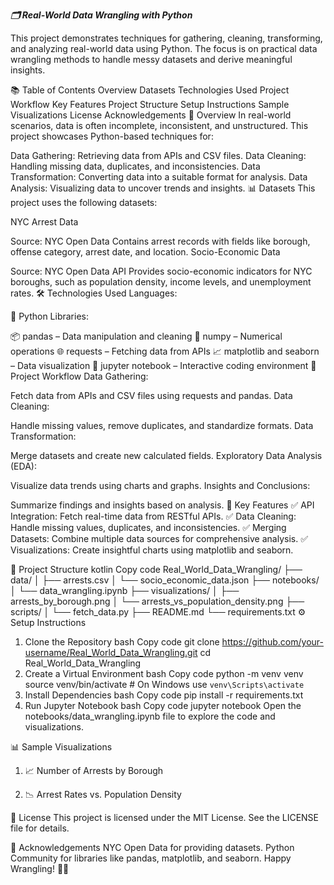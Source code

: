 ***🗂️ Real-World Data Wrangling with Python***

This project demonstrates techniques for gathering, cleaning, transforming, and analyzing real-world data using Python. The focus is on practical data wrangling methods to handle messy datasets and derive meaningful insights.

📚 Table of Contents
Overview
Datasets
Technologies Used
Project Workflow
Key Features
Project Structure
Setup Instructions
Sample Visualizations
License
Acknowledgements
📖 Overview
In real-world scenarios, data is often incomplete, inconsistent, and unstructured. This project showcases Python-based techniques for:

Data Gathering: Retrieving data from APIs and CSV files.
Data Cleaning: Handling missing data, duplicates, and inconsistencies.
Data Transformation: Converting data into a suitable format for analysis.
Data Analysis: Visualizing data to uncover trends and insights.
📊 Datasets
This project uses the following datasets:

NYC Arrest Data

Source: NYC Open Data
Contains arrest records with fields like borough, offense category, arrest date, and location.
Socio-Economic Data

Source: NYC Open Data API
Provides socio-economic indicators for NYC boroughs, such as population density, income levels, and unemployment rates.
🛠️ Technologies Used
Languages:

🐍 Python
Libraries:

📦 pandas – Data manipulation and cleaning
🔢 numpy – Numerical operations
🌐 requests – Fetching data from APIs
📈 matplotlib and seaborn – Data visualization
📝 jupyter notebook – Interactive coding environment
🔄 Project Workflow
Data Gathering:

Fetch data from APIs and CSV files using requests and pandas.
Data Cleaning:

Handle missing values, remove duplicates, and standardize formats.
Data Transformation:

Merge datasets and create new calculated fields.
Exploratory Data Analysis (EDA):

Visualize data trends using charts and graphs.
Insights and Conclusions:

Summarize findings and insights based on analysis.
🚀 Key Features
✅ API Integration: Fetch real-time data from RESTful APIs.
✅ Data Cleaning: Handle missing values, duplicates, and inconsistencies.
✅ Merging Datasets: Combine multiple data sources for comprehensive analysis.
✅ Visualizations: Create insightful charts using matplotlib and seaborn.

📂 Project Structure
kotlin
Copy code
Real_World_Data_Wrangling/
├── data/
│   ├── arrests.csv
│   └── socio_economic_data.json
├── notebooks/
│   └── data_wrangling.ipynb
├── visualizations/
│   ├── arrests_by_borough.png
│   └── arrests_vs_population_density.png
├── scripts/
│   └── fetch_data.py
├── README.md
└── requirements.txt
⚙️ Setup Instructions
1. Clone the Repository
bash
Copy code
git clone https://github.com/your-username/Real_World_Data_Wrangling.git
cd Real_World_Data_Wrangling
2. Create a Virtual Environment
bash
Copy code
python -m venv venv
source venv/bin/activate  # On Windows use `venv\Scripts\activate`
3. Install Dependencies
bash
Copy code
pip install -r requirements.txt
4. Run Jupyter Notebook
bash
Copy code
jupyter notebook
Open the notebooks/data_wrangling.ipynb file to explore the code and visualizations.

📊 Sample Visualizations
1. 📈 Number of Arrests by Borough

2. 📉 Arrest Rates vs. Population Density

📝 License
This project is licensed under the MIT License. See the LICENSE file for details.

🙌 Acknowledgements
NYC Open Data for providing datasets.
Python Community for libraries like pandas, matplotlib, and seaborn.
Happy Wrangling! 🐍🚀
